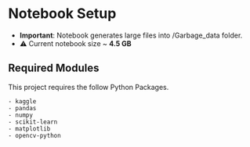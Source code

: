 # Notebook Setup
- **Important**: Notebook generates large files into /Garbage_data folder.
- ⚠️ Current notebook size ~ **4.5 GB**



## Required Modules
This project requires the follow Python Packages.

    - kaggle
    - pandas
    - numpy
    - scikit-learn
    - matplotlib
    - opencv-python
